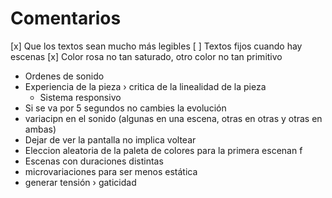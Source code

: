 

# Comentarios 

[x] Que los textos sean mucho más legibles
[ ] Textos fijos cuando hay escenas 
[x] Color rosa no tan saturado, otro color no tan primitivo
- Ordenes de sonido
- Experiencia de la pieza › critica de la linealidad de la pieza
  - Sistema responsivo
- Si se va por 5 segundos no cambies la evolución
- variacipn en el sonido (algunas en una escena, otras en otras y otras en ambas)
- Dejar de ver la pantalla no implica voltear
- Eleccion aleatoria de la paleta de colores para la primera escenan f
- Escenas con duraciones distintas
- microvariaciones para ser menos estática
- generar tensión › gaticidad 